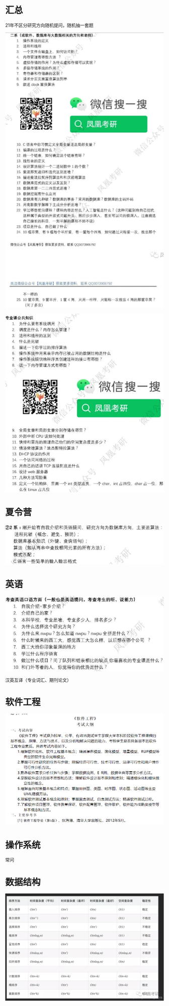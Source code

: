 # 汇总

21年不区分研究方向随机提问，随机抽一套题

![image-20220120141310438](复试.assets/image-20220120141310438.png)

![image-20220120141427157](复试.assets/image-20220120141427157.png)





# 夏令营

![image-20220120141644062](复试.assets/image-20220120141644062.png)



# 英语



![](复试.assets/image-20220120141450919.png)



汉英互译（专业词汇、期刊论文）



# 软件工程

![image-20220120141104189](复试.assets/image-20220120141104189.png)



# 操作系统

常问



# 数据结构

![图片](复试.assets/640.webp)